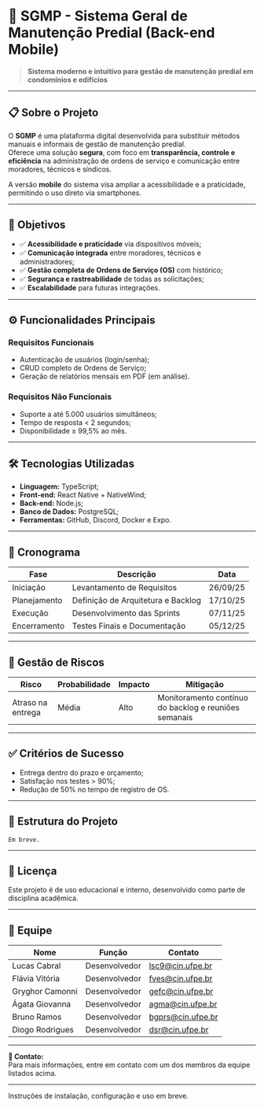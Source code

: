 # 🏢 SGMP - Sistema Geral de Manutenção Predial (Back-end Mobile)

> **Sistema moderno e intuitivo para gestão de manutenção predial em condomínios e edifícios**

---

## 📋 Sobre o Projeto

O **SGMP** é uma plataforma digital desenvolvida para substituir métodos manuais e informais de gestão de manutenção predial.  
Oferece uma solução **segura**, com foco em **transparência, controle e eficiência** na administração de ordens de serviço e comunicação entre moradores, técnicos e síndicos.

A versão **mobile** do sistema visa ampliar a acessibilidade e a praticidade, permitindo o uso direto via smartphones.

---

## 🎯 Objetivos

- ✅ **Acessibilidade e praticidade** via dispositivos móveis;
- ✅ **Comunicação integrada** entre moradores, técnicos e administradores;
- ✅ **Gestão completa de Ordens de Serviço (OS)** com histórico;
- ✅ **Segurança e rastreabilidade** de todas as solicitações;
- ✅ **Escalabilidade** para futuras integrações.

---

## ⚙️ Funcionalidades Principais

### Requisitos Funcionais
- Autenticação de usuários (login/senha);
- CRUD completo de Ordens de Serviço;
- Geração de relatórios mensais em PDF (em análise).

### Requisitos Não Funcionais
- Suporte a até 5.000 usuários simultâneos;
- Tempo de resposta < 2 segundos;
- Disponibilidade ≥ 99,5% ao mês.

---

## 🛠️ Tecnologias Utilizadas

- **Linguagem:** TypeScript;
- **Front-end:** React Native + NativeWind;
- **Back-end:** Node.js;
- **Banco de Dados:** PostgreSQL;
- **Ferramentas:** GitHub, Discord, Docker e Expo.

---

## 📅 Cronograma

| Fase | Descrição | Data |
|------|-----------|------|
| Iniciação | Levantamento de Requisitos | 26/09/25 |
| Planejamento | Definição de Arquitetura e Backlog | 17/10/25 |
| Execução | Desenvolvimento das Sprints | 07/11/25 |
| Encerramento | Testes Finais e Documentação | 05/12/25 |

---

## 🚨 Gestão de Riscos

| Risco | Probabilidade | Impacto | Mitigação |
|-------|---------------|---------|-----------|
| Atraso na entrega | Média | Alto | Monitoramento contínuo do backlog e reuniões semanais |

---

## ✅ Critérios de Sucesso

- Entrega dentro do prazo e orçamento;
- Satisfação nos testes > 90%;
- Redução de 50% no tempo de registro de OS.

---

## 📂 Estrutura do Projeto

```
Em breve.
```

---

## 📄 Licença

Este projeto é de uso educacional e interno, desenvolvido como parte de disciplina acadêmica.

---

## 👥 Equipe

| Nome | Função | Contato |
|------|--------|---------|
| Lucas Cabral | Desenvolvedor | lsc9@cin.ufpe.br |
| Flávia Vitória | Desenvolvedor | fves@cin.ufpe.br |
| Gryghor Camonni | Desenvolvedor | gefc@cin.ufpe.br |
| Ágata Giovanna | Desenvolvedor | agma@cin.ufpe.br |
| Bruno Ramos | Desenvolvedor | bgprs@cin.ufpe.br |
| Diogo Rodrigues | Desenvolvedor | dsr@cin.ufpe.br |

---

**📧 Contato:**  
Para mais informações, entre em contato com um dos membros da equipe listados acima.

--- 

Instruções de instalação, configuração e uso em breve.
